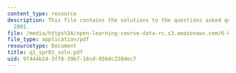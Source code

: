 ```yaml
---
content_type: resource
description: This file contains the solutions to the questions asked quiz 1, spring
  2001.
file: /media/https%3A/open-learning-course-data-rc.s3.amazonaws.com/6-012-microelectronic-devices-and-circuits-fall-2005/9f444b243ff839b716cd93bdc228dec7_q1_spr01_soln.pdf
file_type: application/pdf
resourcetype: Document
title: q1_spr01_soln.pdf
uid: 9f444b24-3ff8-39b7-16cd-93bdc228dec7
---
```

